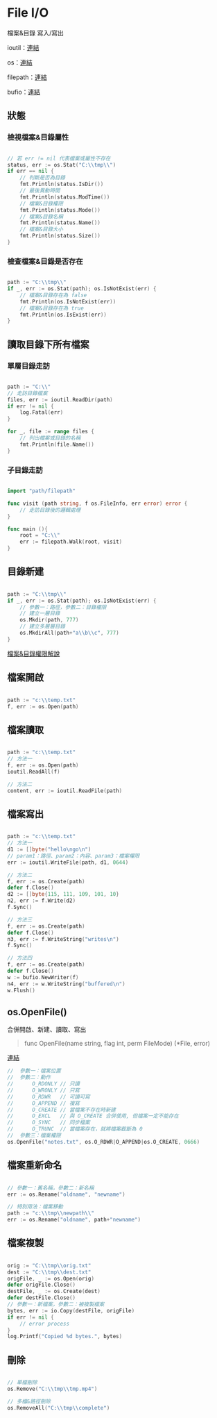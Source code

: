 # File I/O

檔案&目錄 寫入/寫出

ioutil：[連結](https://golang.org/pkg/io/ioutil/)

os：[連結](https://golang.org/pkg/os/)

filepath：[連結](https://golang.org/pkg/path/filepath/)

bufio：[連結](https://golang.org/pkg/bufio/)

## 狀態

### 檢視檔案&目錄屬性

```go

// 若 err != nil 代表檔案或屬性不存在
status, err := os.Stat("C:\\tmp\\")
if err == nil {
    // 判斷是否為目錄
    fmt.Println(status.IsDir())
    // 最後異動時間
    fmt.Println(status.ModTime())
    // 檔案&目錄權限
    fmt.Println(status.Mode())
    // 檔案&目錄名稱
    fmt.Println(status.Name())
    // 檔案&目錄大小
    fmt.Println(status.Size())
}


```

### 檢查檔案&目錄是否存在

```go

path := "C:\\tmp\\"
if _, err := os.Stat(path); os.IsNotExist(err) {
    // 檔案&目錄存在為 false
    fmt.Println(os.IsNotExist(err))
    // 檔案&目錄存在為 true
    fmt.Println(os.IsExist(err))
}

```

## 讀取目錄下所有檔案

### 單層目錄走訪

```go

path := "C:\\"
// 走訪目錄檔案
files, err := ioutil.ReadDir(path)
if err != nil {
    log.Fatal(err)
}

for _, file := range files {
    // 列出檔案或目錄的名稱
    fmt.Println(file.Name())
}

```

### 子目錄走訪

```go

import "path/filepath"

func visit (path string, f os.FileInfo, err error) error {
    // 走訪目錄後的邏輯處理
}

func main (){
    root = "C:\\"
    err := filepath.Walk(root, visit)
}


```

## 目錄新建

```go

path := "C:\\tmp\\"
if _, err := os.Stat(path); os.IsNotExist(err) {
    // 參數一：路徑，參數二：目錄權限
    // 建立一層目錄
    os.Mkdir(path, 777)
    // 建立多層層目錄
    os.MkdirAll(path+"a\\b\\c", 777)
}


```

[檔案&目錄權限解說](http://linux.vbird.org/linux_basic/0210filepermission.php#filepermission_dir)

## 檔案開啟

```go

path := "c:\\temp.txt"
f, err := os.Open(path)


```

## 檔案讀取

```go

path := "c:\\temp.txt"
// 方法一
f, err := os.Open(path)
ioutil.ReadAll(f)

// 方法二
content, err := ioutil.ReadFile(path)

```

## 檔案寫出

```go

path := "c:\\temp.txt"
// 方法一
d1 := []byte("hello\ngo\n")
// param1：路徑、param2：內容、param3：檔案權限
err := ioutil.WriteFile(path, d1, 0644)

// 方法二
f, err := os.Create(path)
defer f.Close()
d2 := []byte{115, 111, 109, 101, 10}
n2, err := f.Write(d2)
f.Sync()

// 方法三
f, err := os.Create(path)
defer f.Close()
n3, err := f.WriteString("writes\n")
f.Sync()

// 方法四
f, err := os.Create(path)
defer f.Close()
w := bufio.NewWriter(f)
n4, err := w.WriteString("buffered\n")
w.Flush()

```

## os.OpenFile()

合併開啟、新建、讀取、寫出

> func OpenFile(name string, flag int, perm FileMode) (*File, error) <br>


[連結](https://golang.org/pkg/os/#OpenFile)

```go
//  參數一：檔案位置 
//  參數二：動作 
//      O_RDONLY // 只讀
//      O_WRONLY // 只寫
//      O_RDWR   // 可讀可寫
//      O_APPEND // 複寫
//      O_CREATE // 當檔案不存在時新建
//      O_EXCL   // 與 O_CREATE 合併使用, 但檔案一定不能存在
//      O_SYNC   // 同步檔案
//      O_TRUNC  // 當檔案存在，就將檔案截斷為 0
//  參數三：檔案權限
os.OpenFile("notes.txt", os.O_RDWR|O_APPEND|os.O_CREATE, 0666)

```

## 檔案重新命名

```go

// 參數一：舊名稱，參數二：新名稱
err := os.Rename("oldname", "newname")

// 特別用法：檔案移動
path := "c:\\tmp\\newpath\\"
err := os.Rename("oldname", path+"newname")

```

## 檔案複製

```go

orig := "C:\\tmp\\orig.txt"
dest := "C:\\tmp\\dest.txt"
origFile, _ := os.Open(orig)
defer origFile.Close()
destFile, _ := os.Create(dest)
defer destFile.Close()
// 參數一：新檔案，參數二：被複製檔案
bytes, err := io.Copy(destFile, origFile)
if err != nil {
    // error process
}
log.Printf("Copied %d bytes.", bytes)


```

## 刪除

```go

// 單檔刪除
os.Remove("C:\\tmp\\tmp.mp4")

// 多檔&路徑刪除
os.RemoveAll("C:\\tmp\\complete")

```